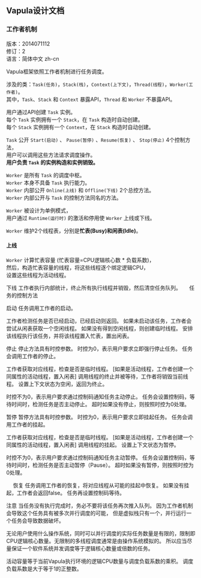 ## Vapula设计文档 ##
### 工作者机制 ###
版本：2014071112  
修订：2  
语言：简体中文 zh-cn

Vapula框架依照工作者机制进行任务调度。  

涉及的类：`Task(任务)`，`Stack(栈)`，`Context(上下文)`，`Thread(线程)`，`Worker(工作者)`。  
其中，`Task`、`Stack` 和 `Context` 暴露API，`Thread` 和 `Worker` 不暴露API。

用户通过API创建 `Task` 实例。  
每个 `Task` 实例拥有一个 `Stack`，在 `Task` 构造时自动创建。  
每个 `Stack` 实例拥有一个 `Context`，在 `Stack` 构造时自动创建。

`Task` 公开 `Start(启动)` 、 `Pause(暂停)` 、`Resume(恢复)` 、 `Stop(停止)` 4个控制方法，  
用户可以调用这些方法请求调度操作。  
**用户负责 `Task` 的实例构造和实例销毁。**

`Worker` 是所有 `Task` 的调度中枢。  
`Worker` 本身不具备 `Task` 执行能力。  
`Worker` 内部公开 `Online(上线)` 和 `Offline(下线)` 2个总控方法。  
`Worker` 内部公开与 `Task` 的控制方法同名的方法。

`Worker` 被设计为单例模式，  
用户通过 `Runtime(运行时)` 的激活和停用使 `Worker` 上线或下线。  


`Worker` 维护2个线程表，分别是**忙表(Busy)**和**闲表(Idle)**。

#### 上线 ####
`Worker` 计算忙表容量 (忙表容量=CPU逻辑核心数 * 负载系数)，  
然后，构造忙表容量的线程，将这些线程逐个绑定逻辑CPU，  
设置这些线程为活动线程。

下线
工作者执行内部统计，终止所有执行线程并销毁，然后清空任务队列。
 
任务的控制方法

启动
任务调用工作者的启动。

工作者检测任务是否已经启动，已经启动则返回。
如果未启动该任务，工作者会尝试从闲表获取一个空闲线程。
如果没有得到空闲线程，则创建临时线程。
安排该线程执行该任务，并将该线程置入忙表，置出闲表。

停止
停止方法具有时控参数。
时控为0，表示用户要求立即强行停止任务。
任务会调用工作者的停止。

工作者获取对应线程，检查是否是临时线程。
[如果是活动线程，工作者创建一个同属性的活动线程，置入闲表]
调用线程的终止并被等待，工作者将销毁当前线程。
设置上下文状态为空闲，返回为终止。

时控不为0，表示用户要求通过控制码通知任务主动停止。
任务会设置控制码，等待时间时，检测任务是否主动停止。
超时如果没有停止，则按照时控为0处理。

暂停
暂停方法具有时控参数。
时控为0，表示用户要求立即挂起任务。
任务会调用工作者的挂起。

工作者获取对应线程，检查是否是临时线程。
[如果是活动线程，工作者创建一个同属性的活动线程，置入闲表]
调用线程的挂起。
设置上下文状态为暂停。

时控不为0，表示用户要求通过控制码通知任务主动暂停。
任务会设置控制码，等待时间时，检测任务是否主动暂停（Pause）。
超时如果没有暂停，则按照时控为0处理。

 
恢复
任务调用工作者的恢复，将对应线程从可能的挂起中恢复。
如果没有挂起，工作者会返回false。
任务再设置控制码等待。

注意
当任务没有执行完成时，务必不要将该任务再次推入队列。
因为工作者机制会导致这个任务具有被多次并行调度的可能，
但是虚拟栈只有一个，并行运行一个任务会导致数据破坏。

无论用户使用什么操作系统，同时可以并行调度的实际任务数量是有限的，限制即CPU逻辑核心数量。无限制的多线程调度通常是由操作系统模拟的。
所以应当尽量保证一个软件系统并发调度等于逻辑核心数量或倍数的任务。

活动容量等于当前Vapula执行环境的逻辑CPU数量与调度负载系数的乘积。
调度负载系数是大于等于1的正整数。
